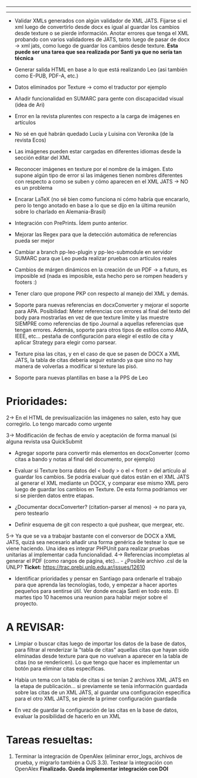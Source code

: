 
---
---

- Validar XMLs generados con algún validador de XML JATS. Fijarse si el xml luego de convertirlo desde docx es igual al guardar los cambios desde texture o se pierde información. Anotar errores que tenga el XML probando con varios validadores de JATS, tanto luego de pasar de docx -> xml jats, como luego de guardar los cambios desde texture. **Esta puede ser una tarea que sea realizada por Santi ya que no sería tan técnica**
  
- Generar salida HTML en base a lo que está realizando Leo (asi también como E-PUB, PDF-A, etc.)

- Datos eliminados por Texture -> como el traductor por ejemplo

- Añadir funcionalidad en SUMARC para gente con discapacidad visual (idea de Ari)

- Error en la revista plurentes con respecto a la carga de imágenes en artículos

- No sé en qué habrán quedado Lucía y Luisina con Veronika (de la revista Ecos) 

- Las imágenes pueden estar cargadas en diferentes idiomas desde la sección editar del XML

- Reconocer imágenes en texture por el nombre de la imágen. Esto supone algún tipo de error si las imágenes tienen nombres diferentes con respecto a como se suben y cómo aparecen en el XML JATS -> NO es un problema

-  Encarar LaTeX (no sé bien como funciona ni cómo habría que encararlo, pero lo tengo anotado en base a lo que se dijo en la última reunión sobre lo charlado en Alemania-Brasil)

- Integración con PrePrints. Ídem punto anterior.

- Mejorar las Regex para que la detección automática de referencias pueda ser mejor

- Cambiar a branch pp-leo-plugin y pp-leo-submodule en servidor SUMARC para que Leo pueda realizar pruebas con artículos reales

- Cambios de márgen dinámicos en la creación de un PDF -> a futuro, es imposible xd (nada es imposible, esta hecho pero se rompen headers y footers :)

- Tener claro que propone PKP con respecto al manejo del XML y demás.

- Soporte para nuevas referencias en docxConverter y mejorar el soporte para APA. Posibilidad: Meter referencias con errores al final del texto del body para mostrarlas en vez de que texture limite y las muestre SIEMPRE como referencias de tipo Journal a aquellas referencias que tengan errores. Además, soporte para otros tipos de estilos como AMA, IEEE, etc... pestaña de configuración para elegir el estilo de cita y aplicar Strategy para elegir como parsear.

- Texture pisa las citas, y en el caso de que se pasen de DOCX a XML JATS, la tabla de citas debería seguir estando ya que sino no hay manera de volverlas a modificar si texture las pisó. 

- Soporte para nuevas plantillas en base a la PPS de Leo

# Prioridades:

2-> En el HTML de previsualización las imágenes no salen, esto hay que corregirlo. Lo tengo marcado como urgente 

3-> Modificación de fechas de envío y aceptación de forma manual (si alguna revista usa QuickSubmit

-  Agregar soporte para convertir más elementos en docxConverter (como citas a bando y notas al final del documento, por ejemplo)

- Evaluar si Texture borra datos del < body > o el < front > del artículo al guardar los cambios. Se podría evaluar qué datos están en el XML JATS al generar el XML mediante un DOCX, y comparar ese mismo XML pero luego de guardar los cambios en Texture. De esta forma podríamos ver si se pierden datos entre etapas.

- ¿Documentar docxConverter? (citation-parser al menos) -> no para ya, pero testearlo

- Definir esquema de git con respecto a qué pushear, que mergear, etc.

5-> Ya que se va a trabajar bastante con el conversor de DOCX a XML JATS, quizá sea necesario añadir una forma genérica de testear lo que se viene haciendo. Una idea es integrar PHPUnit para realizar pruebas unitarias al implementar cada funcionalidad.
4-> Referencias incompletas al generar el PDF (como rangos de página, etc)... - ¿Posible archivo .csl de la UNLP? **Ticket:** https://trac.prebi.unlp.edu.ar/issues/12610 

- Identificar prioridades y pensar en Santiago para ordenarle el trabajo para que aprenda las tecnologías, todo, y empezar a hacer aportes pequeños para sentirse útil. Ver donde encaja Santi en todo esto. El martes tipo 10 hacemos una reunion para hablar mejor sobre el proyecto.

# A REVISAR:

-  Limpiar o buscar citas luego de importar los datos de la base de datos, para filtrar al renderizar la "tabla de citas" aquellas citas que hayan sido eliminadas desde texture para que no vuelvan a aparecer en la tabla de citas (no se rendericen). Lo que tengo que hacer es implementar un botón para eliminar citas específicas.

-  Había un tema con la tabla de citas si se tenían 2 archivos XML JATS en la etapa de publicación... si previamente se tenía información guardada sobre las citas de un XML JATS, al guardar una configuración específica para el otro XML JATS, se pierde la primer configuración guardada

- En vez de guardar la configuración de las citas en la base de datos, evaluar la posibilidad de hacerlo en un XML

# Tareas resueltas:

1) Terminar la integración de OpenAlex (eliminar error_logs, archivos de prueba, y migrarlo también a OJS 3.3). Testear la integración con OpenAlex 
   **Finalizado. Queda implementar integración con DOI**